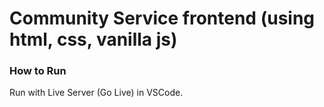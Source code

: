 # Community Service frontend (using html, css, vanilla js) 

### How to Run
Run with Live Server (Go Live) in VSCode.
